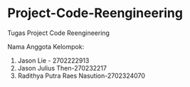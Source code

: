 # Project-Code-Reengineering
Tugas Project Code Reengineering

Nama Anggota Kelompok:
1.	Jason Lie - 2702222913
2.	Jason Julius Then-270232217
3.	Radithya Putra Raes Nasution-2702324070
